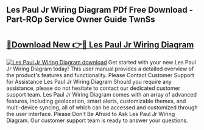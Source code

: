 ## Les Paul Jr Wiring Diagram PDf Free Download - Part-ROp Service Owner Guide TwnSs

# <h2><a href="http://dfh5xxa.blite.top/?on=Les+Paul+Jr+Wiring+Diagram">🔗Download New 👉🔴 Les Paul Jr Wiring Diagram</a></h2>

[![Les Paul Jr Wiring Diagram download](https://i.imgur.com/lujVjoI.png)](http://dfh5xxa.blite.top/?on=Les+Paul+Jr+Wiring+Diagram)
Get started with your new Les Paul Jr Wiring Diagram today! This user manual provides a detailed overview of the product's features and functionality. Please Contact Customer Support for Assistance Les Paul Jr Wiring Diagram Should you require any assistance, please do not hesitate to contact our dedicated customer support team. Les Paul Jr Wiring Diagram comes with an array of advanced features, including geolocation, smart alerts, customizable themes, and multi-device syncing, all of which can be accessed and customized through the user interface. Please Don't Be Afraid to Ask Les Paul Jr Wiring Diagram. Our customer support team is ready to answer your questions.
